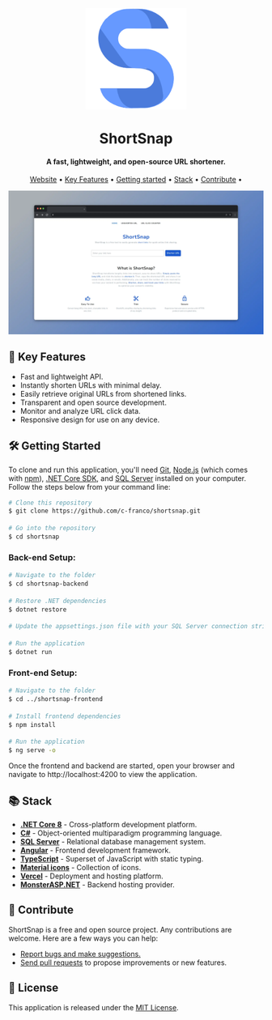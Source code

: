 <h1 align="center">
  <br>
  <a href="https://shortsnap.vercel.app/"><img src="shortsnap-frontend/src/shortsnap-logo.png" alt="ShortSnap" width="200"></a>
  <br>
  <br>
  ShortSnap
  <br>
</h1>

<h4 align="center">A fast, lightweight, and open-source URL shortener.</h4>

<p align="center">
  <a href="https://shortsnap.vercel.app/">Website</a> •
  <a href="https://github.com/c-franco/shortsnap?tab=readme-ov-file#-key-features">Key Features</a> •
  <a href="https://github.com/c-franco/shortsnap?tab=readme-ov-file#%EF%B8%8F-getting-started">Getting started</a> •
  <a href="https://github.com/c-franco/shortsnap?tab=readme-ov-file#-stack">Stack</a> •
  <a href="https://github.com/c-franco/shortsnap?tab=readme-ov-file#-contribute">Contribute</a> •
</p>

<img src="shortsnap-frontend/src/shortsnap.webp" alt="ShortSnap">

## 🚀 Key Features

- Fast and lightweight API.
- Instantly shorten URLs with minimal delay.
- Easily retrieve original URLs from shortened links.
- Transparent and open source development.
- Monitor and analyze URL click data.
- Responsive design for use on any device.

## 🛠️ Getting Started

To clone and run this application, you'll need [Git](https://git-scm.com), [Node.js](https://nodejs.org/en/download/) (which comes with [npm](http://npmjs.com)), [.NET Core SDK](https://dotnet.microsoft.com/download), and [SQL Server](https://www.microsoft.com/en-us/sql-server/sql-server-downloads) installed on your computer. Follow the steps below from your command line:

```bash
# Clone this repository
$ git clone https://github.com/c-franco/shortsnap.git

# Go into the repository
$ cd shortsnap
```

### Back-end Setup:

```bash
# Navigate to the folder
$ cd shortsnap-backend

# Restore .NET dependencies
$ dotnet restore

# Update the appsettings.json file with your SQL Server connection string

# Run the application
$ dotnet run
```

### Front-end Setup:

```bash
# Navigate to the folder
$ cd ../shortsnap-frontend

# Install frontend dependencies
$ npm install

# Run the application
$ ng serve -o
```

Once the frontend and backend are started, open your browser and navigate to http://localhost:4200 to view the application.

## 📚 Stack

- [**.NET Core 8**](https://dotnet.microsoft.com/download/dotnet/8.0) - Cross-platform development platform.
- [**C#**](https://docs.microsoft.com/en-us/dotnet/csharp/) - Object-oriented multiparadigm programming language.
- [**SQL Server**](https://www.microsoft.com/en-us/sql-server/sql-server-downloads) - Relational database management system.
- [**Angular**](https://angular.io/) - Frontend development framework.
- [**TypeScript**](https://www.typescriptlang.org/) - Superset of JavaScript with static typing.
- [**Material icons**](https://fonts.google.com/icons) - Collection of icons.
- [**Vercel**](https://vercel.com) - Deployment and hosting platform.
- [**MonsterASP.NET**](https://www.monsterasp.net/) - Backend hosting provider.

## 🤝 Contribute

ShortSnap is a free and open source project. Any contributions are welcome. Here are a few ways you can help:

- [Report bugs and make suggestions.](https://github.com/c-franco/shortsnap/issues)
- [Send pull requests](https://github.com/c-franco/shortsnap/pulls) to propose improvements or new features.

## 📜 License

This application is released under the [MIT License](LICENSE).
